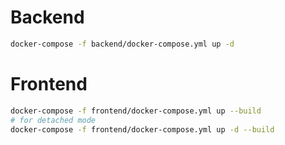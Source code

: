 # Backend
```bash
docker-compose -f backend/docker-compose.yml up -d 
```

# Frontend
```bash
docker-compose -f frontend/docker-compose.yml up --build
# for detached mode
docker-compose -f frontend/docker-compose.yml up -d --build
```
